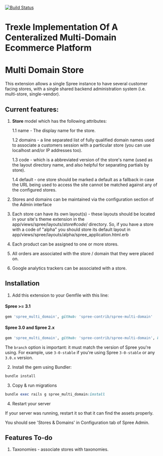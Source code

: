 [![Build Status](https://travis-ci.org/Trexle/spree-multi-domain.svg?branch=master)](https://travis-ci.org/Trexle/spree-multi-domain)

Trexle Implementation Of A Centeralized Multi-Domain Ecommerce Platform
=======================================================================

Multi Domain Store
==================

This extension allows a single Spree instance to have several customer facing stores, with a single shared backend administration system (i.e. multi-store, single-vendor).

Current features:
------------------

1. **Store** model which has the following attributes:

    1.1 name - The display name for the store.

    1.2 domains - a line separated list of fully qualified domain names used to associate a customers session with a particular store (you can use localhost and/or IP addresses too).

    1.3 code - which is a abbreviated version of the store's name (used as the layout directory name, and also helpful for separating partials by store).

    1.4 default - one store should be marked a default as a fallback in case the URL being used to access the site cannot be matched against any of the configured stores.

2. Stores and domains can be maintained via the configuration section of the Admin interface

2. Each store can have its own layout(s) - these layouts should be located in your site's theme extension in the app/views/spree/layouts/_store#code_/ directory. So, if you have a store with
a code of "alpha" you should store its default layout in app/views/spree/layouts/alpha/spree_application.html.erb

3. Each product can be assigned to one or more stores.

4. All orders are associated with the store / domain that they were placed on.

5. Google analytics trackers can be associated with a store.

## Installation

1. Add this extension to your Gemfile with this line:

  #### Spree >= 3.1

  ```ruby
  gem 'spree_multi_domain', github: 'spree-contrib/spree-multi-domain'
  ```

  #### Spree 3.0 and Spree 2.x

  ```ruby
  gem 'spree_multi_domain', github: 'spree-contrib/spree-multi-domain', branch: 'X-X-stable'
  ```

  The `branch` option is important: it must match the version of Spree you're using.
  For example, use `3-0-stable` if you're using Spree `3-0-stable` or any `3.0.x` version.

2. Install the gem using Bundler:
  ```ruby
  bundle install
  ```

3. Copy & run migrations
  ```ruby
  bundle exec rails g spree_multi_domain:install
  ```

4. Restart your server

  If your server was running, restart it so that it can find the assets properly.

You should see 'Stores & Domains' in Configuration tab of Spree Admin.

Features To-do
--------------

1. Taxonomies - associate stores with taxonomies.
